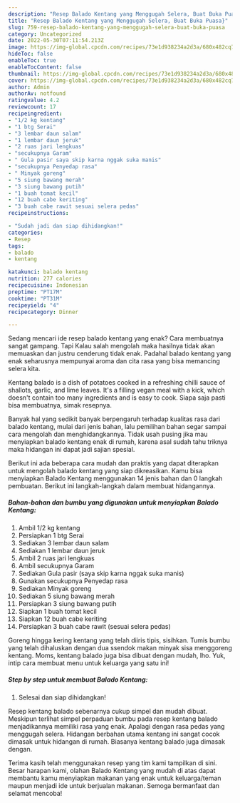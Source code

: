 ```yaml
---
description: "Resep Balado Kentang yang Menggugah Selera, Buat Buka Puasa}"
title: "Resep Balado Kentang yang Menggugah Selera, Buat Buka Puasa}"
slug: 759-resep-balado-kentang-yang-menggugah-selera-buat-buka-puasa
category: Uncategorized
date: 2022-05-30T07:11:54.213Z
image: https://img-global.cpcdn.com/recipes/73e1d938234a2d3a/680x482cq70/balado-kentang-foto-resep-utama.jpg
hideToc: false
enableToc: true
enableTocContent: false
thumbnail: https://img-global.cpcdn.com/recipes/73e1d938234a2d3a/680x482cq70/balado-kentang-foto-resep-utama.jpg
cover: https://img-global.cpcdn.com/recipes/73e1d938234a2d3a/680x482cq70/balado-kentang-foto-resep-utama.jpg
author: Admin
authorAv: notfound
ratingvalue: 4.2
reviewcount: 17
recipeingredient:
- "1/2 kg kentang"
- "1 btg Serai"
- "3 lembar daun salam"
- "1 lembar daun jeruk"
- "2 ruas jari lengkuas"
- "secukupnya Garam"
- " Gula pasir saya skip karna nggak suka manis"
- "secukupnya Penyedap rasa"
- " Minyak goreng"
- "5 siung bawang merah"
- "3 siung bawang putih"
- "1 buah tomat kecil"
- "12 buah cabe keriting"
- "3 buah cabe rawit sesuai selera pedas"
recipeinstructions:

- "Sudah jadi dan siap dihidangkan!"
categories:
- Resep
tags:
- balado
- kentang

katakunci: balado kentang 
nutrition: 277 calories
recipecuisine: Indonesian
preptime: "PT17M"
cooktime: "PT31M"
recipeyield: "4"
recipecategory: Dinner

---
```



Sedang mencari ide resep balado kentang yang enak? Cara membuatnya sangat gampang. Tapi Kalau salah mengolah maka hasilnya tidak akan memuaskan dan justru cenderung tidak enak. Padahal balado kentang yang enak seharusnya mempunyai aroma dan cita rasa yang bisa memancing selera kita.


Kentang balado is a dish of potatoes cooked in a refreshing chilli sauce of shallots, garlic, and lime leaves. It&#39;s a filling vegan meal with a kick, which doesn&#39;t contain too many ingredients and is easy to cook. Siapa saja pasti bisa membuatnya, simak resepnya.

Banyak hal yang sedikit banyak berpengaruh terhadap kualitas rasa dari balado kentang, mulai dari jenis bahan, lalu pemilihan bahan segar sampai cara mengolah dan menghidangkannya. Tidak usah pusing jika mau menyiapkan balado kentang enak di rumah, karena asal sudah tahu triknya maka hidangan ini dapat jadi sajian spesial.


Berikut ini ada beberapa cara mudah dan praktis yang dapat diterapkan untuk mengolah balado kentang yang siap dikreasikan. Kamu bisa menyiapkan Balado Kentang menggunakan 14 jenis bahan dan 0 langkah pembuatan. Berikut ini langkah-langkah dalam membuat hidangannya.

<!--inarticleads1-->

##### Bahan-bahan dan bumbu yang digunakan untuk menyiapkan Balado Kentang:

1. Ambil 1/2 kg kentang
1. Persiapkan 1 btg Serai
1. Sediakan 3 lembar daun salam
1. Sediakan 1 lembar daun jeruk
1. Ambil 2 ruas jari lengkuas
1. Ambil secukupnya Garam
1. Sediakan  Gula pasir (saya skip karna nggak suka manis)
1. Gunakan secukupnya Penyedap rasa
1. Sediakan  Minyak goreng
1. Sediakan 5 siung bawang merah
1. Persiapkan 3 siung bawang putih
1. Siapkan 1 buah tomat kecil
1. Siapkan 12 buah cabe keriting
1. Persiapkan 3 buah cabe rawit (sesuai selera pedas)


Goreng hingga kering kentang yang telah diiris tipis, sisihkan. Tumis bumbu yang telah dihaluskan dengan dua ssendok makan minyak sisa menggoreng kentang. Moms, kentang balado juga bisa dibuat dengan mudah, lho. Yuk, intip cara membuat menu untuk keluarga yang satu ini! 

<!--inarticleads2-->

##### Step by step untuk membuat Balado Kentang:


1. Selesai dan siap dihidangkan!

Resep kentang balado sebenarnya cukup simpel dan mudah dibuat. Meskipun terlihat simpel perpaduan bumbu pada resep kentang balado menjadikannya memiliki rasa yang enak. Apalagi dengan rasa pedas yang menggugah selera. Hidangan berbahan utama kentang ini sangat cocok dimasak untuk hidangan di rumah. Biasanya kentang balado juga dimasak dengan. 

Terima kasih telah menggunakan resep yang tim kami tampilkan di sini. Besar harapan kami, olahan Balado Kentang yang mudah di atas dapat membantu kamu menyiapkan makanan yang enak untuk keluarga/teman maupun menjadi ide untuk berjualan makanan. Semoga bermanfaat dan selamat mencoba!
